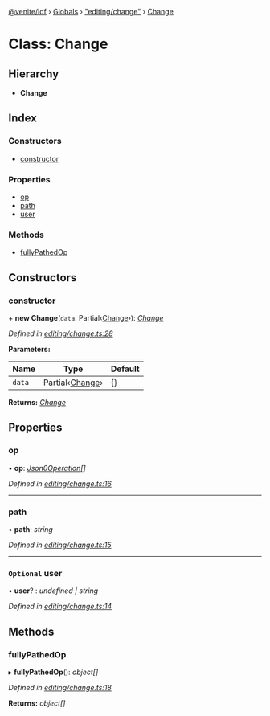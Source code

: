 [@venite/ldf](../README.md) › [Globals](../globals.md) › ["editing/change"](../modules/_editing_change_.md) › [Change](_editing_change_.change.md)

# Class: Change

## Hierarchy

* **Change**

## Index

### Constructors

* [constructor](_editing_change_.change.md#constructor)

### Properties

* [op](_editing_change_.change.md#op)
* [path](_editing_change_.change.md#path)
* [user](_editing_change_.change.md#optional-user)

### Methods

* [fullyPathedOp](_editing_change_.change.md#fullypathedop)

## Constructors

###  constructor

\+ **new Change**(`data`: Partial‹[Change](_editing_change_.change.md)›): *[Change](_editing_change_.change.md)*

*Defined in [editing/change.ts:28](https://github.com/gbj/venite/blob/42830fa/ldf/src/editing/change.ts#L28)*

**Parameters:**

Name | Type | Default |
------ | ------ | ------ |
`data` | Partial‹[Change](_editing_change_.change.md)› | {} |

**Returns:** *[Change](_editing_change_.change.md)*

## Properties

###  op

• **op**: *[Json0Operation](_editing_change_.json0operation.md)[]*

*Defined in [editing/change.ts:16](https://github.com/gbj/venite/blob/42830fa/ldf/src/editing/change.ts#L16)*

___

###  path

• **path**: *string*

*Defined in [editing/change.ts:15](https://github.com/gbj/venite/blob/42830fa/ldf/src/editing/change.ts#L15)*

___

### `Optional` user

• **user**? : *undefined | string*

*Defined in [editing/change.ts:14](https://github.com/gbj/venite/blob/42830fa/ldf/src/editing/change.ts#L14)*

## Methods

###  fullyPathedOp

▸ **fullyPathedOp**(): *object[]*

*Defined in [editing/change.ts:18](https://github.com/gbj/venite/blob/42830fa/ldf/src/editing/change.ts#L18)*

**Returns:** *object[]*
